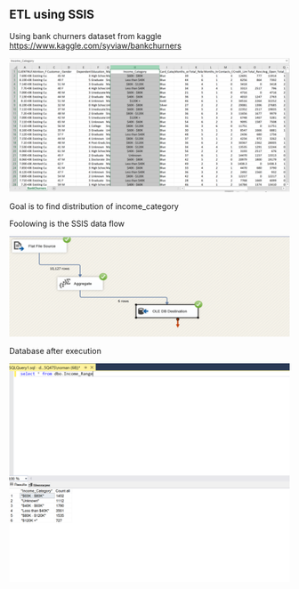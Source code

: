 ## ETL using SSIS

Using bank churners dataset from kaggle https://www.kaggle.com/syviaw/bankchurners  

![Alt text](<images/dataset.PNG>)  

Goal is to find distribution of income_category

Foolowing is the SSIS data flow  

![Alt text](<images/data_flow.PNG>)  

Database after execution

![Alt text](<images/sql_server.PNG>)  
